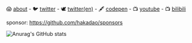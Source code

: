 <!--
- 🌱 I’m currently learning how to make money
- ⚡ Fun fact: i need more money
- 📫 How to reach me: at least its not qq or wechat (I HATE THEM)
-->

😱 [about](https://bento.me/hakadao) -
🐦 [twitter](https://twitter.com/Hakadaooo) -
🕊️ [twitter(en)](https://twitter.com/Hakadaoooo) -
🖋️ [codepen](https://codepen.io/Hakadao) - 
📺 [youtube](https://www.youtube.com/channel/UC3YvheCNP09ZMaw66cPJ_YA) -
📺 [bilibili](https://space.bilibili.com/5011356)

<!--
<img src="https://github.com/hakadao/hakadao/assets/33394391/2e5d270b-3932-4c73-be51-a400a5d54ae3" width="200" />

~~im broke~~
-->
sponsor: https://github.com/hakadao/sponsors

![Anurag's GitHub stats](https://github-readme-stats.vercel.app/api?username=hakadao&show_icons=true&theme=dark&border_color=0000&hide=prs)
<!-- ![Top Langs](https://github-readme-stats.vercel.app/api/top-langs/?username=hakadao&size_weight=0.5&count_weight=0.5&theme=dark&border_color=0000&layout=compact) -->
<!--
**hakadao/hakadao** is a ✨ _special_ ✨ repository because its `README.md` (this file) appears on your GitHub profile.

Here are some ideas to get you started:

- 🔭 I’m currently working on ...
- 🌱 I’m currently learning ...
- 👯 I’m looking to collaborate on ...
- 🤔 I’m looking for help with ...
- 💬 Ask me about ...
- 📫 How to reach me: ...
- 😄 Pronouns: ...
- ⚡ Fun fact: ...
-->
